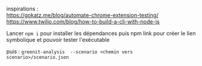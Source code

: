 
inspirations :  
https://gokatz.me/blog/automate-chrome-extension-testing/ 
https://www.twilio.com/blog/how-to-build-a-cli-with-node-js 

Lancer `npm i` pour installer les dépendances
puis npm link pour créer le lien symbolique et pouvoir tester l'exécutable

puis :
`greenit-analysis  --scenario <chemin vers scenario>/scenario.json`

